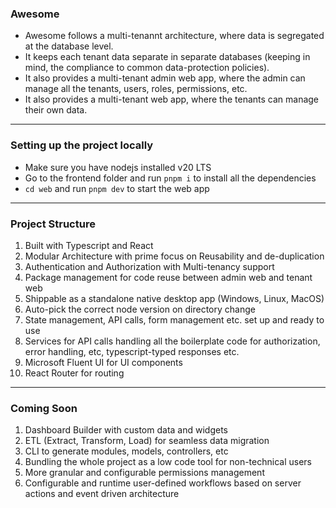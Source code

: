 ### Awesome

- Awesome follows a multi-tenannt architecture, where data is segregated at the database level.
- It keeps each tenant data separate in separate databases (keeping in mind, the compliance to common data-protection policies).
- It also provides a multi-tenant admin web app, where the admin can manage all the tenants, users, roles, permissions, etc.
- It also provides a multi-tenant web app, where the tenants can manage their own data.

---

### Setting up the project locally

- Make sure you have nodejs installed v20 LTS
- Go to the frontend folder and run `pnpm i` to install all the dependencies
- `cd web` and run `pnpm dev` to start the web app

---

### Project Structure

1. Built with Typescript and React
2. Modular Architecture with prime focus on Reusability and de-duplication
3. Authentication and Authorization with Multi-tenancy support
4. Package management for code reuse between admin web and tenant web
5. Shippable as a standalone native desktop app (Windows, Linux, MacOS)
6. Auto-pick the correct node version on directory change
7. State management, API calls, form management etc. set up and ready to use
8. Services for API calls handling all the boilerplate code for authorization, error handling, etc, typescript-typed responses etc.
9. Microsoft Fluent UI for UI components
10. React Router for routing

---

### Coming Soon

1. Dashboard Builder with custom data and widgets
2. ETL (Extract, Transform, Load) for seamless data migration
3. CLI to generate modules, models, controllers, etc
4. Bundling the whole project as a low code tool for non-technical users
5. More granular and configurable permissions management
6. Configurable and runtime user-defined workflows based on server actions and event driven architecture

